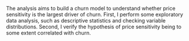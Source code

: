 The analysis aims to build a churn model to understand whether price sensitivity is the largest driver of churn. 
First, I perform some exploratory data analysis, such as descriptive statistics and checking variable distributions.
Second, I verify the hypothesis of price sensitivity being to some extent correlated with churn. 

